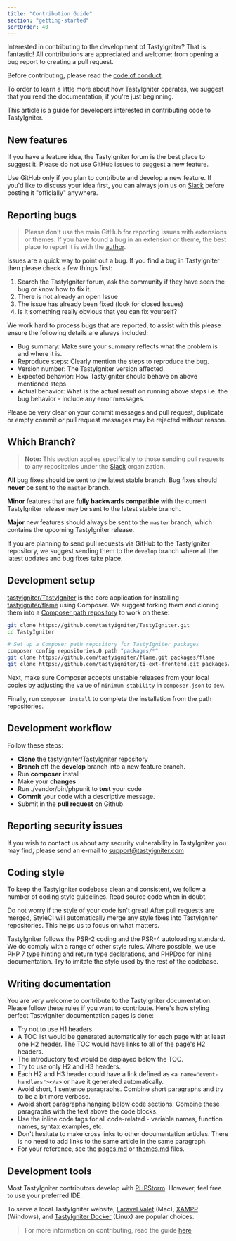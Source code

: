 ```yaml
---
title: "Contribution Guide"
section: "getting-started"
sortOrder: 40
---
```


Interested in contributing to the development of TastyIgniter? That is fantastic! All contributions are appreciated and welcome: from opening a bug report to creating a pull request.

Before contributing, please read the [code of conduct](code-of-conduct).

To order to learn a little more about how TastyIgniter operates, we suggest that you read the documentation, if you're just beginning.

This article is a guide for developers interested in contributing code to TastyIgniter.

## New features

If you have a feature idea, the TastyIgniter forum is the best place to suggest it. Please do not use GitHub issues to suggest a new feature.

Use GitHub only if you plan to contribute and develop a new feature. If you'd like to discuss your idea first, you can always join us on <a href="https://tastyigniter.com/slack" target="_blank">Slack</a> before posting it "officially" anywhere. 

## Reporting bugs

> Please don't use the main GitHub for reporting issues with extensions or themes. If you have found a bug in an extension or theme, the best place to report it is with the [author](https://tastyigniter.com/marketplace).

Issues are a quick way to point out a bug. If you find a bug in TastyIgniter then please check a few things first:

1. Search the TastyIgniter forum, ask the community if they have seen the bug or know how to fix it.
2. There is not already an open Issue
3. The issue has already been fixed (look for closed Issues)
4. Is it something really obvious that you can fix yourself?

We work hard to process bugs that are reported, to assist with this please ensure the following details are always included:

- Bug summary: Make sure your summary reflects what the problem is and where it is.
- Reproduce steps: Clearly mention the steps to reproduce the bug.
- Version number: The TastyIgniter version affected.
- Expected behavior: How TastyIgniter should behave on above mentioned steps.
- Actual behavior: What is the actual result on running above steps i.e. the bug behavior - include any error messages.

Please be very clear on your commit messages and pull request, duplicate or empty commit or pull request messages may be rejected without reason.

## Which Branch?

> **Note:** This section applies specifically to those sending pull requests to any repositories under the <a href="https://github.com/tastyigniter" target="_blank">Slack</a> organization.

**All** bug fixes should be sent to the latest stable branch. Bug fixes should **never** be sent to the `master` branch.

**Minor** features that are **fully backwards compatible** with the current TastyIgniter release may be sent to the latest stable branch.

**Major** new features should always be sent to the `master` branch, which contains the upcoming TastyIgniter release.

If you are planning to send pull requests via GitHub to the TastyIgniter repository, we suggest sending them  to the `develop` branch where all the latest updates and bug fixes take place.

## Development setup

<a href="https://github.com/tastyigniter/TastyIgniter" target="_blank">tastyigniter/TastyIgniter</a> is the core application for installing 
<a href="https://github.com/tastyigniter/flame" target="_blank">tastyigniter/flame</a> using Composer. We suggest forking them and cloning them into a <a href="https://getcomposer.org/doc/05-repositories.md#path" target="_blank">Composer path repository</a> to work on these:

```bash
git clone https://github.com/tastyigniter/TastyIgniter.git
cd TastyIgniter

# Set up a Composer path repository for TastyIgniter packages
composer config repositories.0 path "packages/*"
git clone https://github.com/tastyigniter/flame.git packages/flame
git clone https://github.com/tastyigniter/ti-ext-frontend.git packages/frontend # etc
```

Next, make sure Composer accepts unstable releases from your local copies by adjusting the value of `minimum-stability` in `composer.json` to `dev`.

Finally, run `composer install` to complete the installation from the path repositories.

## Development workflow

Follow these steps:

- **Clone** the <a href="https://github.com/tastyigniter/TastyIgniter" target="_blank">tastyigniter/TastyIgniter</a> repository
- **Branch** off the **develop** branch into a new feature branch.
- Run **composer** install
- Make your **changes**
- Run ./vendor/bin/phpunit to **test** your code
- **Commit** your code with a descriptive message.
- Submit in the **pull request** on Github

## Reporting security issues

If you wish to contact us about any security vulnerability in TastyIgniter you may find, please send an e-mail to support@tastyigniter.com

## Coding style

To keep the TastyIgniter codebase clean and consistent, we follow a number of coding style guidelines. Read source code when in doubt.

Do not worry if the style of your code isn't great! After pull requests are merged, StyleCI will automatically merge any style fixes into TastyIgniter repositories. This helps us to focus on what matters.

TastyIgniter follows the PSR-2 coding and the PSR-4 autoloading standard. We do comply with a range of other style rules. Where possible, we use PHP 7 type hinting and return type declarations, and PHPDoc for inline documentation. Try to imitate the style used by the rest of the codebase.

## Writing documentation

You are very welcome to contribute to the TastyIgniter documentation. Please follow these rules if you want to contribute. Here's how styling perfect TastyIgniter documentation pages is done:

- Try not to use H1 headers. 
- A TOC list would be generated automatically for each page with at least one H2 header. The TOC would have links to all of the page's H2 headers. 
- The introductory text would be displayed below the TOC.
- Try to use only H2 and H3 headers.
- Each H2 and H3 header could have a link defined as `<a name="event-handlers"></a>` or have it generated automatically.
- Avoid short, 1 sentence paragraphs. Combine short paragraphs and try to be a bit more verbose.
- Avoid short paragraphs hanging below code sections. Combine these paragraphs with the text above the code blocks.
- Use the inline code tags for all code-related - variable names, function names, syntax examples, etc.
- Don't hesitate to make cross links to other documentation articles. There is no need to add links to the same article in the same paragraph.
- For your reference, see the [pages.md](https://github.com/tastyigniter/docs/blob/master/customize/pages.md) or [themes.md](https://github.com/tastyigniter/docs/blob/master/customize/themes.md) files.

## Development tools

Most TastyIgniter contributors develop with <a href="https://www.jetbrains.com/phpstorm/download/" target="_blank">PHPStorm</a>. However, feel free to use your preferred IDE.

To serve a local TastyIgniter website, <a href="https://laravel.com/docs/master/valet" target="_blank">Laravel Valet</a> (Mac), <a href="https://www.apachefriends.org/index.html" target="_blank">XAMPP</a> (Windows), and <a href="https://github.com/ThisIsQasim/TastyIgniter" target="_blank">TastyIgniter Docker</a> (Linux) are popular choices.

> For more information on contributing, read the guide <a href="https://github.com/tastyigniter/TastyIgniter/blob/master/CONTRIBUTING.md" target="_blank">here</a>